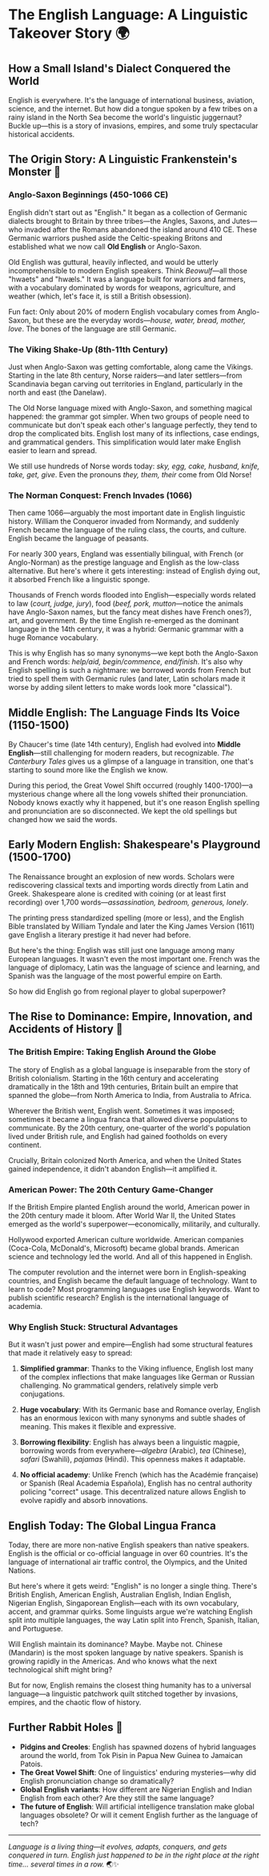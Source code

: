 # The English Language: A Linguistic Takeover Story 🌍

## How a Small Island's Dialect Conquered the World

English is everywhere. It's the language of international business, aviation, science, and the internet. But how did a tongue spoken by a few tribes on a rainy island in the North Sea become the world's linguistic juggernaut? Buckle up—this is a story of invasions, empires, and some truly spectacular historical accidents.

## The Origin Story: A Linguistic Frankenstein's Monster 🧟

### Anglo-Saxon Beginnings (450-1066 CE)

English didn't start out as "English." It began as a collection of Germanic dialects brought to Britain by three tribes—the Angles, Saxons, and Jutes—who invaded after the Romans abandoned the island around 410 CE. These Germanic warriors pushed aside the Celtic-speaking Britons and established what we now call **Old English** or Anglo-Saxon.

Old English was guttural, heavily inflected, and would be utterly incomprehensible to modern English speakers. Think *Beowulf*—all those "hwaets" and "hwæls." It was a language built for warriors and farmers, with a vocabulary dominated by words for weapons, agriculture, and weather (which, let's face it, is still a British obsession).

Fun fact: Only about 20% of modern English vocabulary comes from Anglo-Saxon, but these are the everyday words—*house, water, bread, mother, love*. The bones of the language are still Germanic.

### The Viking Shake-Up (8th-11th Century)

Just when Anglo-Saxon was getting comfortable, along came the Vikings. Starting in the late 8th century, Norse raiders—and later settlers—from Scandinavia began carving out territories in England, particularly in the north and east (the Danelaw).

The Old Norse language mixed with Anglo-Saxon, and something magical happened: the grammar got simpler. When two groups of people need to communicate but don't speak each other's language perfectly, they tend to drop the complicated bits. English lost many of its inflections, case endings, and grammatical genders. This simplification would later make English easier to learn and spread.

We still use hundreds of Norse words today: *sky, egg, cake, husband, knife, take, get, give*. Even the pronouns *they, them, their* come from Old Norse!

### The Norman Conquest: French Invades (1066)

Then came 1066—arguably the most important date in English linguistic history. William the Conqueror invaded from Normandy, and suddenly French became the language of the ruling class, the courts, and culture. English became the language of peasants.

For nearly 300 years, England was essentially bilingual, with French (or Anglo-Norman) as the prestige language and English as the low-class alternative. But here's where it gets interesting: instead of English dying out, it absorbed French like a linguistic sponge.

Thousands of French words flooded into English—especially words related to law (*court, judge, jury*), food (*beef, pork, mutton*—notice the animals have Anglo-Saxon names, but the fancy meat dishes have French ones?), art, and government. By the time English re-emerged as the dominant language in the 14th century, it was a hybrid: Germanic grammar with a huge Romance vocabulary.

This is why English has so many synonyms—we kept both the Anglo-Saxon and French words: *help/aid, begin/commence, end/finish*. It's also why English spelling is such a nightmare: we borrowed words from French but tried to spell them with Germanic rules (and later, Latin scholars made it worse by adding silent letters to make words look more "classical").

## Middle English: The Language Finds Its Voice (1150-1500)

By Chaucer's time (late 14th century), English had evolved into **Middle English**—still challenging for modern readers, but recognizable. *The Canterbury Tales* gives us a glimpse of a language in transition, one that's starting to sound more like the English we know.

During this period, the Great Vowel Shift occurred (roughly 1400-1700)—a mysterious change where all the long vowels shifted their pronunciation. Nobody knows exactly why it happened, but it's one reason English spelling and pronunciation are so disconnected. We kept the old spellings but changed how we said the words.

## Early Modern English: Shakespeare's Playground (1500-1700)

The Renaissance brought an explosion of new words. Scholars were rediscovering classical texts and importing words directly from Latin and Greek. Shakespeare alone is credited with coining (or at least first recording) over 1,700 words—*assassination, bedroom, generous, lonely*.

The printing press standardized spelling (more or less), and the English Bible translated by William Tyndale and later the King James Version (1611) gave English a literary prestige it had never had before.

But here's the thing: English was still just one language among many European languages. It wasn't even the most important one. French was the language of diplomacy, Latin was the language of science and learning, and Spanish was the language of the most powerful empire on Earth.

So how did English go from regional player to global superpower?

## The Rise to Dominance: Empire, Innovation, and Accidents of History 🚢

### The British Empire: Taking English Around the Globe

The story of English as a global language is inseparable from the story of British colonialism. Starting in the 16th century and accelerating dramatically in the 18th and 19th centuries, Britain built an empire that spanned the globe—from North America to India, from Australia to Africa.

Wherever the British went, English went. Sometimes it was imposed; sometimes it became a lingua franca that allowed diverse populations to communicate. By the 20th century, one-quarter of the world's population lived under British rule, and English had gained footholds on every continent.

Crucially, Britain colonized North America, and when the United States gained independence, it didn't abandon English—it amplified it.

### American Power: The 20th Century Game-Changer

If the British Empire planted English around the world, American power in the 20th century made it bloom. After World War II, the United States emerged as the world's superpower—economically, militarily, and culturally.

Hollywood exported American culture worldwide. American companies (Coca-Cola, McDonald's, Microsoft) became global brands. American science and technology led the world. And all of this happened in English.

The computer revolution and the internet were born in English-speaking countries, and English became the default language of technology. Want to learn to code? Most programming languages use English keywords. Want to publish scientific research? English is the international language of academia.

### Why English Stuck: Structural Advantages

But it wasn't just power and empire—English had some structural features that made it relatively easy to spread:

1. **Simplified grammar**: Thanks to the Viking influence, English lost many of the complex inflections that make languages like German or Russian challenging. No grammatical genders, relatively simple verb conjugations.

2. **Huge vocabulary**: With its Germanic base and Romance overlay, English has an enormous lexicon with many synonyms and subtle shades of meaning. This makes it flexible and expressive.

3. **Borrowing flexibility**: English has always been a linguistic magpie, borrowing words from everywhere—*algebra* (Arabic), *tea* (Chinese), *safari* (Swahili), *pajamas* (Hindi). This openness makes it adaptable.

4. **No official academy**: Unlike French (which has the Académie française) or Spanish (Real Academia Española), English has no central authority policing "correct" usage. This decentralized nature allows English to evolve rapidly and absorb innovations.

## English Today: The Global Lingua Franca

Today, there are more non-native English speakers than native speakers. English is the official or co-official language in over 60 countries. It's the language of international air traffic control, the Olympics, and the United Nations.

But here's where it gets weird: "English" is no longer a single thing. There's British English, American English, Australian English, Indian English, Nigerian English, Singaporean English—each with its own vocabulary, accent, and grammar quirks. Some linguists argue we're watching English split into multiple languages, the way Latin split into French, Spanish, Italian, and Portuguese.

Will English maintain its dominance? Maybe. Maybe not. Chinese (Mandarin) is the most spoken language by native speakers. Spanish is growing rapidly in the Americas. And who knows what the next technological shift might bring?

But for now, English remains the closest thing humanity has to a universal language—a linguistic patchwork quilt stitched together by invasions, empires, and the chaotic flow of history.

## Further Rabbit Holes 🐰

- **Pidgins and Creoles**: English has spawned dozens of hybrid languages around the world, from Tok Pisin in Papua New Guinea to Jamaican Patois.
- **The Great Vowel Shift**: One of linguistics' enduring mysteries—why did English pronunciation change so dramatically?
- **Global English variants**: How different are Nigerian English and Indian English from each other? Are they still the same language?
- **The future of English**: Will artificial intelligence translation make global languages obsolete? Or will it cement English further as the language of tech?

---

*Language is a living thing—it evolves, adapts, conquers, and gets conquered in turn. English just happened to be in the right place at the right time... several times in a row.* 🌏✨

